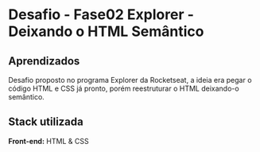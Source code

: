 
# Desafio - Fase02 Explorer - Deixando o HTML Semântico


## Aprendizados

Desafio proposto no programa Explorer da Rocketseat, a ideia era pegar o código HTML e CSS já pronto, porém reestruturar o HTML deixando-o semântico.

## Stack utilizada

**Front-end:** HTML & CSS


